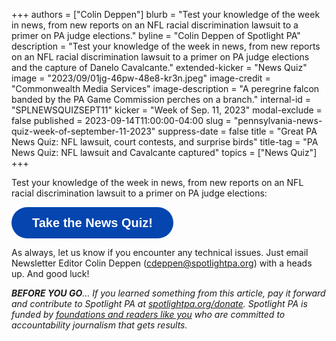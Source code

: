 +++
authors = ["Colin Deppen"]
blurb = "Test your knowledge of the week in news, from new reports on an NFL racial discrimination lawsuit to a primer on PA judge elections."
byline = "Colin Deppen of Spotlight PA"
description = "Test your knowledge of the week in news, from new reports on an NFL racial discrimination lawsuit to a primer on PA judge elections and the capture of Danelo Cavalcante."
extended-kicker = "News Quiz"
image = "2023/09/01jg-46pw-48e8-kr3n.jpeg"
image-credit = "Commonwealth Media Services"
image-description = "A peregrine falcon banded by the PA Game Commission perches on a branch."
internal-id = "SPLNEWSQUIZSEPT11"
kicker = "Week of Sep. 11, 2023"
modal-exclude = false
published = 2023-09-14T11:00:00-04:00
slug = "pennsylvania-news-quiz-week-of-september-11-2023"
suppress-date = false
title = "Great PA News Quiz: NFL lawsuit, court contests, and surprise birds"
title-tag = "PA News Quiz: NFL lawsuit and Cavalcante captured"
topics = ["News Quiz"]
+++

Test your knowledge of the week in news, from new reports on an NFL racial discrimination lawsuit to a primer on PA judge elections:

<button data-tf-popup="YFVYKviD" data-tf-opacity="100" data-tf-size="100" data-tf-iframe-props="title=SPL News Quiz Week 31 - Aug. 24" data-tf-transitive-search-params data-tf-medium="snippet" style="all:unset;font-family:Helvetica,Arial,sans-serif;display:inline-block;max-width:100%;white-space:nowrap;overflow:hidden;text-overflow:ellipsis;background-color:#0445AF;color:#fff;font-size:20px;border-radius:25px;padding:0 33px;font-weight:bold;height:50px;cursor:pointer;line-height:50px;text-align:center;margin:0;text-decoration:none;">Take the News Quiz!</button><script src="//embed.typeform.com/next/embed.js"></script>

As always, let us know if you encounter any technical issues. Just email Newsletter Editor Colin Deppen (cdeppen@spotlightpa.org) with a heads up. And good luck!

<strong><em>BEFORE YOU GO</em></strong><em>… If you learned something from this article, pay it forward and contribute to Spotlight PA at </em><a href="http://spotlightpa.org/donate"><em>spotlightpa.org/donate</em></a><em>. Spotlight PA is funded by </em><a href="https://www.spotlightpa.org/support"><em>foundations and readers like you</em></a><em> who are committed to accountability journalism that gets results.</em>


